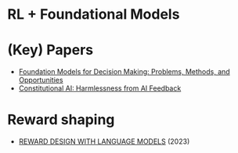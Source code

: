 # RL + Foundational Models

# (Key) Papers
* [Foundation Models for Decision Making: Problems, Methods, and Opportunities](https://arxiv.org/pdf/2303.04129.pdf)
* [Constitutional AI: Harmlessness from AI Feedback](https://arxiv.org/pdf/2212.08073.pdf)

# Reward shaping
* [REWARD DESIGN WITH LANGUAGE MODELS](https://arxiv.org/pdf/2303.00001.pdf) (2023)
